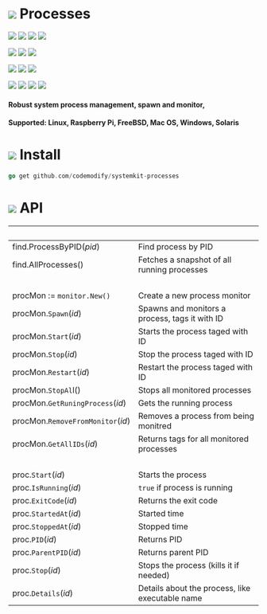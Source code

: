 # ![](https://fonts.gstatic.com/s/i/materialicons/bookmarks/v4/24px.svg) Processes
[![](https://img.shields.io/github/v/release/codemodify/systemkit-processes?style=flat-square)](https://github.com/codemodify/systemkit-processes/releases/latest)
![](https://img.shields.io/github/languages/code-size/codemodify/systemkit-processes?style=flat-square)
![](https://img.shields.io/github/last-commit/codemodify/systemkit-processes?style=flat-square)
[![](https://img.shields.io/badge/license-0--license-brightgreen?style=flat-square)](https://github.com/codemodify/TheFreeLicense)

![](https://img.shields.io/github/workflow/status/codemodify/systemkit-processes/qa?style=flat-square)
![](https://img.shields.io/github/issues/codemodify/systemkit-processes?style=flat-square)
[![](https://goreportcard.com/badge/github.com/codemodify/systemkit-processes?style=flat-square)](https://goreportcard.com/report/github.com/codemodify/systemkit-processes)

[![](https://img.shields.io/badge/godoc-reference-brightgreen?style=flat-square)](https://godoc.org/github.com/codemodify/systemkit-processes)
![](https://img.shields.io/badge/PRs-welcome-brightgreen.svg?style=flat-square)
![](https://img.shields.io/gitter/room/codemodify/systemkit-processes?style=flat-square)

![](https://img.shields.io/github/contributors/codemodify/systemkit-processes?style=flat-square)
![](https://img.shields.io/github/stars/codemodify/systemkit-processes?style=flat-square)
![](https://img.shields.io/github/watchers/codemodify/systemkit-processes?style=flat-square)
![](https://img.shields.io/github/forks/codemodify/systemkit-processes?style=flat-square)

#### Robust system process management, spawn and monitor,

#### Supported: Linux, Raspberry Pi, FreeBSD, Mac OS, Windows, Solaris

# ![](https://fonts.gstatic.com/s/i/materialicons/bookmarks/v4/24px.svg) Install
```go
go get github.com/codemodify/systemkit-processes
```


# ![](https://fonts.gstatic.com/s/i/materialicons/bookmarks/v4/24px.svg) API

&nbsp;								| &nbsp;
---									| ---
find.ProcessByPID(_pid_)			| Find process by PID
find.AllProcesses()					| Fetches a snapshot of all running processes
&nbsp;								|
procMon := `monitor.New()`			| Create a new process monitor
procMon.`Spawn`(_id_)				| Spawns and monitors a process, tags it with ID
procMon.`Start`(_id_)				| Starts the process taged with ID
procMon.`Stop`(_id_)				| Stop the process taged with ID
procMon.`Restart`(_id_)				| Restart the process taged with ID
procMon.`StopAl`l()					| Stops all monitored processes
procMon.`GetRuningProcess`(_id_)	| Gets the running process
procMon.`RemoveFromMonitor`(_id_)	| Removes a process from being monitred
procMon.`GetAllIDs`(_id_)			| Returns tags for all monitored processes
&nbsp;								|
proc.`Start`(_id_)					| Starts the process
proc.`IsRunning`(_id_)				| `true` if process is running
proc.`ExitCode`(_id_)				| Returns the exit code
proc.`StartedAt`(_id_)				| Started time
proc.`StoppedAt`(_id_)				| Stopped time
proc.`PID`(_id_)					| Returns PID
proc.`ParentPID`(_id_)				| Returns parent PID
proc.`Stop`(_id_)					| Stops the process (kills it if needed)
proc.`Details`(_id_)				| Details about the process, like executable name

